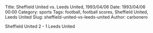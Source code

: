 Title: Sheffield United vs. Leeds United, 1993/04/06
Date: 1993/04/06 00:00
Category: sports
Tags: football, football scores, Sheffield United, Leeds United
Slug: sheffield-united-vs-leeds-united
Author: carbonero


Sheffield United 2 - 1 Leeds United
